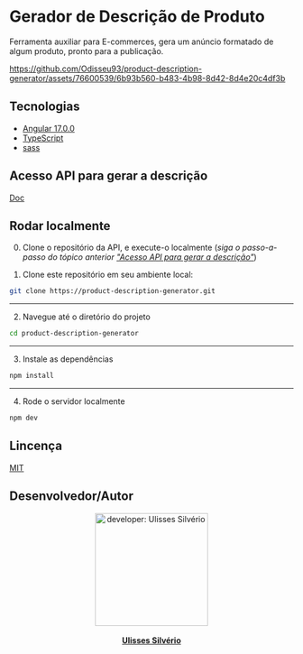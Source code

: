 # Gerador de Descrição de Produto
Ferramenta auxiliar para E-commerces, gera um anúncio formatado de algum produto, pronto para a publicação.


https://github.com/Odisseu93/product-description-generator/assets/76600539/6b93b560-b483-4b98-8d42-8d4e20c4df3b

## Tecnologias
- [Angular 17.0.0](https://angular.io/)
- [TypeScript](https://www.typescriptlang.org/) 
- [sass](https://sass-lang.com/)

## <a id="product-description-generator-api"></a> Acesso API para gerar a descrição
[Doc](https://github.com/Odisseu93/openai-api)

## Rodar localmente
0. Clone o repositório da API, e execute-o localmente (*siga o passo-a-passo do tópico anterior ["Acesso API para gerar a descrição"](#product-description-generator-api)*)

1. Clone este repositório em seu ambiente local:
```bash
git clone https://product-description-generator.git
```
---
2. Navegue até o diretório do projeto 

```bash
cd product-description-generator
```
---
3. Instale as dependências  

```bash
npm install
```
---
4. Rode o servidor  localmente
```bash
npm dev
```

## Lincença
[MIT](LICENSE.md)


## Desenvolvedor/Autor

<div align="center">
  <img src="https://user-images.githubusercontent.com/76600539/235897309-88ab21df-d0be-4905-829c-36ab68ebc2e8.png" alt="developer: Ulisses Silvério"    width="200px" align="center"/>
</div>
<br>
<div align="center" margin="50px">
 <a href="https://ulisses.tec.br" align="center">
  <b>Ulisses Silvério</b>
</a>
</div>

